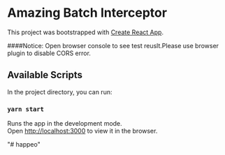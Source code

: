# Amazing Batch Interceptor

This project was bootstrapped with [Create React App](https://github.com/facebook/create-react-app).

####Notice: 
Open browser console to see test reuslt.Please use browser plugin to disable CORS error.

## Available Scripts

In the project directory, you can run:

### `yarn start`

Runs the app in the development mode.\
Open [http://localhost:3000](http://localhost:3000) to view it in the browser.


"# happeo" 

